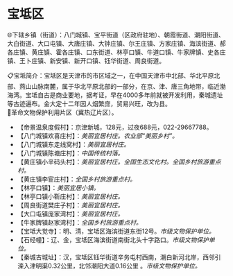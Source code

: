 # 宝坻区  
🌐下辖乡镇（街道）：八门城镇、宝平街道（区政府驻地）、朝霞街道、潮阳街道、大白街道、大口屯镇、大唐庄镇、大钟庄镇、尔王庄镇、方家庄镇、海滨街道、郝各庄镇、黄庄镇、霍各庄镇、口东街道、林亭口镇、牛道口镇、牛家牌镇、史各庄镇、王卜庄镇、新安镇、新开口镇、钰华街道、周良街道。  
  
📋宝坻简介：宝坻区是天津市的市区域之一，在中国天津市中北部、华北平原北部、燕山山脉南麓，属于华北平原北部的一部分，在京、津、唐三角地带，临近渤海湾。宝坻自古是商业要地，据考证，早在4000多年前就被开发利用，秦城遗址等古迹遍布。金大定十二年因人烟繁庶，贸易兴旺，改为县。  
🚩革命文物保护利用片区（冀热辽片区）。  
  
* 【帝景温泉度假村】：京津新城，128元，过夜688元，022-29667788。  
* 【八门城镇欢喜庄村】：*美丽宜居村庄。农业部“美丽乡村”。*  
* 【八门城镇东走线窝村】：*美丽宜居村庄。*  
* 【八门城镇陈塘庄村】：*中国传统村落。*  
* 【黄庄镇小辛码头村】：*美丽宜居村庄。全国生态文化村。全国乡村旅游重点村。*  
* 【黄庄镇李宦庄村】：*全国乡村旅游重点村。*  
* 【林亭口镇】：*美丽宜居小镇。*  
* 【林亭口镇小靳庄村】：*美丽宜居村庄。*  
* 【周良街道樊庄子村】：*美丽宜居村庄。*  
* 【大口屯镇庞家湾村】：*美丽宜居村庄。*  
* 【牛家牌镇赵家湾村】：*全国乡村旅游重点村。*    
* 【宝坻大觉寺】：明、清，宝坻区海滨街道东街12号。*市级文物保护单位。*    
* 【石经幢】：辽、金，宝坻区海滨街道南街北头十字路口。*市级文物保护单位。*    
* 【秦城古城址】：汉，宝坻区钰华街道辛务屯村西南，潮白新河北岸，西邻引滦入津明渠0.32公里，北邻潮阳大道0.16公里	。*市级文物保护单位。*    